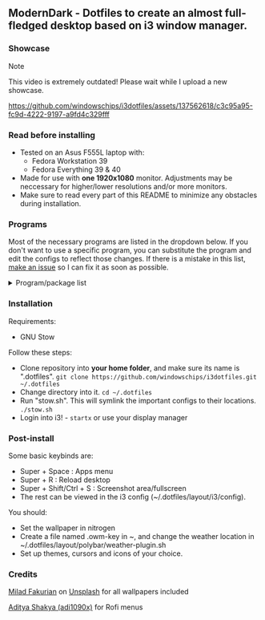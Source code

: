 ## ModernDark - Dotfiles to create an almost full-fledged desktop based on i3 window manager.

### Showcase

> [!NOTE]  
> This video is extremely outdated! Please wait while I upload a new showcase.

https://github.com/windowschips/i3dotfiles/assets/137562618/c3c95a95-fc9d-4222-9197-a9fd4c329fff

### Read before installing
- Tested on an Asus F555L laptop with:
  - Fedora Workstation 39
  - Fedora Everything 39 & 40
- Made for use with **one 1920x1080** monitor. Adjustments may be neccessary for higher/lower resolutions and/or more monitors.
- Make sure to read every part of this README to minimize any obstacles during installation.

### Programs
Most of the necessary programs are listed in the dropdown below. If you don't want to use a specific program, you can substitute the program and edit the configs to reflect those changes. If there is a mistake in this list, [make an issue](https://github.com/windowschips/i3dotfiles/issues) so I can fix it as soon as possible.

<details><summary>Program/package list</summary>

---

- [i3](https://i3wm.org/)
- [autotiling](https://github.com/nwg-piotr/autotiling)
---
- [kitty](https://github.com/kovidgoyal/kitty)
- neofetch
- [picom jonaburg fork](https://github.com/jonaburg/picom)
---
- polybar
- rofi
- [rofi-calc](https://github.com/svenstaro/rofi-calc)
- [dunst notification daemon](https://github.com/dunst-project/dunst)
---
- mate-polkit (substitute for a different polkit if desired)
---
- [slock (screen locker)](https://tools.suckless.org/slock/)
- xss-lock (sleep lock)
---
- [unclutter-xfixes](https://github.com/Airblader/unclutter-xfixes) (autohide mouse cursor)
- [xmousepasteblock](https://github.com/milaq/XMousePasteBlock) (if needed)
---
- pulseaudio-utils (pactl needed) & pavucontrol
- playerctl (polybar)
- cava (for polybar)
---
- NetworkManager & nmtui
- blueman-applet & bluetoothctl & [bluetui](https://github.com/pythops/bluetui)
---
- maim
- [shadower](https://github.com/n3oney/shadower) (fancy screenshot effects)
- xclip (screenshot copy)
---
- [nitrogen](https://github.com/l3ib/nitrogen/) (wallpaper)
---
- [clipse](https://github.com/savedra1/clipse) (clipboard history)
---
- xev
- xwininfo
- xdotool
---
- [Ubuntu Nerd Font](https://www.nerdfonts.com/font-downloads) (substitute for other nerd fonts if desired)
---
</details>

### Installation
Requirements:
- GNU Stow

Follow these steps:
- Clone repository into **your home folder**, and make sure its name is ".dotfiles". `git clone https://github.com/windowschips/i3dotfiles.git ~/.dotfiles`
- Change directory into it. `cd ~/.dotfiles`
- Run "stow.sh". This will symlink the important configs to their locations. `./stow.sh`
- Login into i3! - `startx` or use your display manager
### Post-install

Some basic keybinds are:
- Super + Space : Apps menu
- Super + R     : Reload desktop
- Super + Shift/Ctrl + S : Screenshot area/fullscreen
- The rest can be viewed in the i3 config (~/.dotfiles/layout/i3/config).

You should:
- Set the wallpaper in nitrogen
- Create a file named .owm-key in ~, and change the weather location in ~/.dotfiles/layout/polybar/weather-plugin.sh
- Set up themes, cursors and icons of your choice.

### Credits
[Milad Fakurian](https://unsplash.com/@fakurian) on [Unsplash](https://unsplash.com) for all wallpapers included

[Aditya Shakya (adi1090x)](https://github.com/adi1090x/rofi) for Rofi menus
